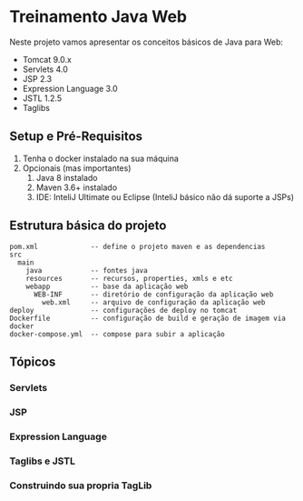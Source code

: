 # Treinamento Java Web

Neste projeto vamos apresentar os conceitos básicos de Java para Web: 
* Tomcat 9.0.x
* Servlets 4.0
* JSP 2.3
* Expression Language 3.0
* JSTL 1.2.5
* Taglibs

## Setup e Pré-Requisitos

1. Tenha o docker instalado na sua máquina
2. Opcionais (mas importantes)
   1. Java 8 instalado
   2. Maven 3.6+ instalado
   3. IDE: InteliJ Ultimate ou Eclipse (InteliJ básico não dá suporte a JSPs)

## Estrutura básica do projeto

```
pom.xml             -- define o projeto maven e as dependencias
src             
  main
    java            -- fontes java
    resources       -- recursos, properties, xmls e etc
    webapp          -- base da aplicação web
      WEB-INF       -- diretório de configuração da aplicação web
        web.xml     -- arquivo de configuração da aplicação web
deploy              -- configurações de deploy no tomcat
Dockerfile          -- configuração de build e geração de imagem via docker
docker-compose.yml  -- compose para subir a aplicação
```

## Tópicos

### Servlets

### JSP

### Expression Language

### Taglibs e JSTL

### Construindo sua propria TagLib

